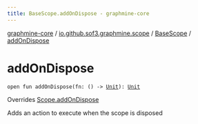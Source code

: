 ```yaml
---
title: BaseScope.addOnDispose - graphmine-core
---
```


[graphmine-core](../../index.html) / [io.github.sof3.graphmine.scope](../index.html) / [BaseScope](index.html) / [addOnDispose](./add-on-dispose.html)

# addOnDispose

`open fun addOnDispose(fn: () -> `[`Unit`](https://kotlinlang.org/api/latest/jvm/stdlib/kotlin/-unit/index.html)`): `[`Unit`](https://kotlinlang.org/api/latest/jvm/stdlib/kotlin/-unit/index.html)

Overrides [Scope.addOnDispose](../-scope/add-on-dispose.html)

Adds an action to execute when the scope is disposed

